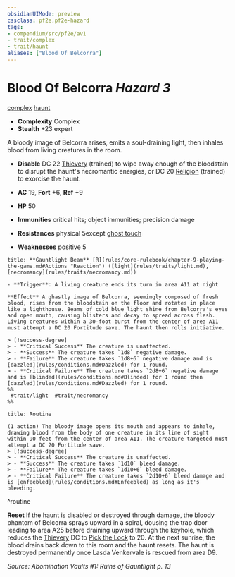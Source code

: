 ```yaml
---
obsidianUIMode: preview
cssclass: pf2e,pf2e-hazard
tags:
- compendium/src/pf2e/av1
- trait/complex
- trait/haunt
aliases: ["Blood Of Belcorra"]
---
```

# Blood Of Belcorra *Hazard 3*  
[complex](complex.md "Complex Hazard Trait")  [haunt](haunt.md "Haunt Hazard Trait")  

- **Complexity** Complex
- **Stealth** +23 expert  

A bloody image of Belcorra arises, emits a soul-draining light, then inhales blood from living creatures in the room.

- **Disable** DC 22 [Thievery](skills.md#Thievery) (trained) to wipe away enough of the bloodstain to disrupt the haunt's necromantic energies, or DC 20 [Religion](skills.md#Religion) (trained) to exorcise the haunt.  

- **AC** 19, **Fort** +6, **Ref** +9
- **HP** 50
- **Immunities** critical hits; object immunities; precision damage
- **Resistances** physical 5except [ghost touch](ghost-touch.md)
- **Weaknesses** positive 5

```ad-embed-ability
title: **Gauntlight Beam** [R](rules/core-rulebook/chapter-9-playing-the-game.md#Actions "Reaction") ([light](rules/traits/light.md), [necromancy](rules/traits/necromancy.md))

- **Trigger**: A living creature ends its turn in area A11 at night

**Effect** A ghastly image of Belcorra, seemingly composed of fresh blood, rises from the bloodstain on the floor and rotates in place like a lighthouse. Beams of cold blue light shine from Belcorra's eyes and open mouth, causing blisters and decay to spread across flesh. Living creatures within a 30-foot burst from the center of area A11 must attempt a DC 20 Fortitude save. The haunt then rolls initiative.

> [!success-degree] 
> - **Critical Success** The creature is unaffected.
> - **Success** The creature takes `1d8` negative damage.
> - **Failure** The creature takes `1d8+6` negative damage and is [dazzled](rules/conditions.md#Dazzled) for 1 round.
> - **Critical Failure** The creature takes `2d8+6` negative damage and is [blinded](rules/conditions.md#Blinded) for 1 round then [dazzled](rules/conditions.md#Dazzled) for 1 round.  
%%
 #trait/light  #trait/necromancy 
%%
```

```ad-pf2-summary
title: Routine

(1 action) The bloody image opens its mouth and appears to inhale, drawing blood from the body of one creature in its line of sight within 90 feet from the center of area A11. The creature targeted must attempt a DC 20 Fortitude save.
> [!success-degree] 
> - **Critical Success** The creature is unaffected.
> - **Success** The creature takes `1d10` bleed damage.
> - **Failure** The creature takes `1d10+6` bleed damage.
> - **Critical Failure** The creature takes `2d10+6` bleed damage and is [enfeebled](rules/conditions.md#Enfeebled) as long as it's bleeding.
```
^routine

**Reset** If the haunt is disabled or destroyed through damage, the bloody phantom of Belcorra sprays upward in a spiral, dousing the trap door leading to area A25 before draining upward through the keyhole, which reduces the [Thievery](skills.md#Thievery) DC to [Pick the Lock](pick-a-lock.md) to 20. At the next sunrise, the blood drains back down to this room and the haunt resets. The haunt is destroyed permanently once Lasda Venkervale is rescued from area D9.  

*Source: Abomination Vaults #1: Ruins of Gauntlight p. 13*